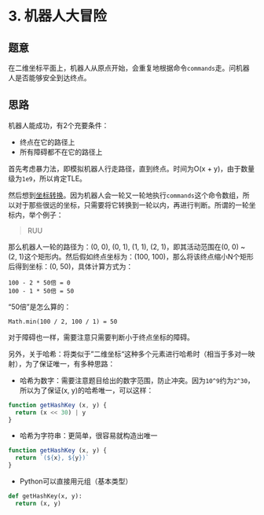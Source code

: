 # 3. 机器人大冒险

## 题意

在二维坐标平面上，机器人从原点开始，会重复地根据命令`commands`走。问机器人是否能够安全到达终点。

## 思路

机器人能成功，有2个充要条件：

- 终点在它的路径上
- 所有障碍都不在它的路径上

首先考虑暴力法，即模拟机器人行走路径，直到终点。时间为O(x + y)，由于数量级为`1e9`，所以肯定TLE。

然后想到<u>坐标转换</u>。因为机器人会一轮又一轮地执行`commands`这个命令数组，所以对于那些很远的坐标，只需要将它转换到一轮以内，再进行判断。所谓的一轮坐标内，举个例子：

> RUU

那么机器人一轮的路径为：(0, 0), (0, 1), (1, 1), (2, 1)，即其活动范围在(0, 0) ~ (2, 1)这个矩形内。然后假如终点坐标为：(100, 100)，那么将该终点缩小N个矩形后得到坐标：(0, 50)，具体计算方式为：

```plain
100 - 2 * 50倍 = 0
100 - 1 * 50倍 = 50
```

“50倍”是怎么算的：

```plain
Math.min(100 / 2, 100 / 1) = 50
```

对于障碍也一样，需要注意只需要判断小于终点坐标的障碍。

另外，关于哈希：将类似于”二维坐标“这种多个元素进行哈希时（相当于多对一映射），为了保证唯一，有多种思路：

- 哈希为数字：需要注意题目给出的数字范围，防止冲突。因为`10^9`约为`2^30`，所以为了保证(x, y)的哈希唯一，可以这样：

```js
function getHashKey (x, y) {
  return (x << 30) | y
}
```

- 哈希为字符串：更简单，很容易就构造出唯一

```js
function getHashKey (x, y) {
  return `(${x}, ${y})`
}
```

- Python可以直接用元组（基本类型）

```python
def getHashKey(x, y):
  return (x, y)
```

